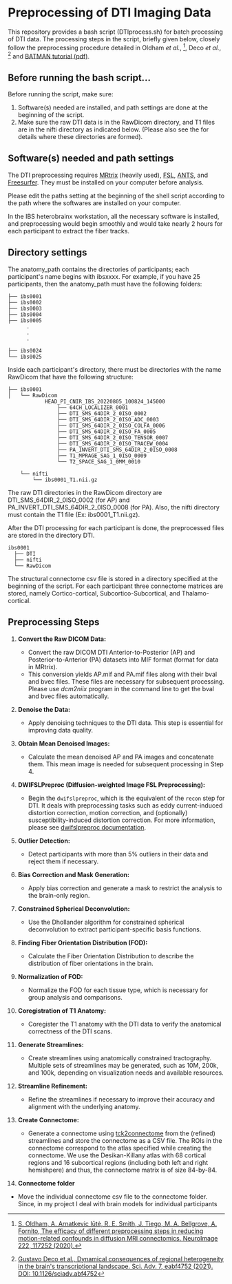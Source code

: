 # Preprocessing of DTI Imaging Data

This repository provides a bash script (DTIprocess.sh) for batch processing of DTI data.
The processing steps in the script, briefly given below, closely follow the preprocessing procedure detailed in Oldham *et al.*, [^1], Deco *et al.*, [^2] and [BATMAN tutorial (pdf)](https://www.google.com/url?sa=t&rct=j&q=&esrc=s&source=web&cd=&cad=rja&uact=8&ved=2ahUKEwj_8uL86OKBAxUwm1YBHZZkAwoQFnoECBMQAQ&url=https%3A%2F%2Fosf.io%2Fpm9ba%2Fdownload&usg=AOvVaw2ny6I6EJAnmb6aazFib86N&opi=89978449).

[^1]: [S. Oldham, A. Arnatkevic Iūtė, R. E. Smith, J. Tiego, M. A. Bellgrove, A. Fornito, The efficacy of different preprocessing steps in reducing motion-related confounds in diffusion MRI connectomics. NeuroImage 222, 117252 (2020).](https://www.sciencedirect.com/science/article/pii/S1053811920307382?via%3Dihub)
[^2]: [Gustavo Deco et al., Dynamical consequences of regional heterogeneity in the brain's transcriptional landscape. Sci. Adv. 7, eabf4752 (2021). DOI: 10.1126/sciadv.abf4752](https://www.science.org/doi/10.1126/sciadv.abf4752)

## Before running the bash script...

Before running the script, make sure:
1. Software(s) needed are installed, and path settings are done at the beginning of the script.
2. Make sure the raw DTI data is in the RawDicom directory, and T1 files are in the nifti directory as indicated below. (Please also see the for details where these directories are formed).

## Software(s) needed and path settings

The DTI preprocessing requires [MRtrix](https://mrtrix.readthedocs.io/en/3.0.4/index.html) (heavily used), [FSL](https://fsl.fmrib.ox.ac.uk/fsl/fslwiki), [ANTS](https://picsl.upenn.edu/software/ants/), and [Freesurfer](https://surfer.nmr.mgh.harvard.edu). They must be installed on your computer before analysis.

Please edit the paths setting at the beginning of the shell script according to the path where the softwares are installed on your computer.

In the IBS heterobrainx workstation, all the necessary software is installed, and preprocessing would begin smoothly and would take nearly 2 hours for each participant to extract the fiber tracks.

## Directory settings

The anatomy_path contains the directories of participants; each participant's name begins with ibsxxxx. For example, if you have 25 participants, then the anatomy_path must have the following folders:

```
├── ibs0001
├── ibs0002
├── ibs0003
├── ibs0004
├── ibs0005
      .
      .
	  .

├── ibs0024
└── ibs0025
```

Inside each participant's directory, there must be directories with the name RawDicom that have the following structure:

```
├── ibs0001
│   └── RawDicom
            HEAD_PI_CNIR_IBS_20220805_100824_145000
                ├── 64CH_LOCALIZER_0001
                ├── DTI_SMS_64DIR_2_0ISO_0002
                ├── DTI_SMS_64DIR_2_0ISO_ADC_0003
                ├── DTI_SMS_64DIR_2_0ISO_COLFA_0006
                ├── DTI_SMS_64DIR_2_0ISO_FA_0005
                ├── DTI_SMS_64DIR_2_0ISO_TENSOR_0007
                ├── DTI_SMS_64DIR_2_0ISO_TRACEW_0004
                ├── PA_INVERT_DTI_SMS_64DIR_2_0ISO_0008
                ├── T1_MPRAGE_SAG_1_0ISO_0009
                └── T2_SPACE_SAG_1_0MM_0010

    └── nifti
        └── ibs0001_T1.nii.gz

```
The raw DTI directories in the RawDicom directory are  DTI_SMS_64DIR_2_0ISO_0002 (for AP) and PA_INVERT_DTI_SMS_64DIR_2_0ISO_0008 (for PA). Also, the nifti directory must contain the T1 file (Ex: ibs0001_T1.nii.gz). 


After the DTI processing for each participant is done, the preprocessed files are stored in the directory DTI. 
```
ibs0001
  ├── DTI
  ├── nifti
  └── RawDicom
```
The structural connectome csv file is stored in a directory specified at the beginning of the script. For each participant three connectome matrices are stored, namely Cortico-cortical, Subcortico-Subcortical, and Thalamo-cortical.  

## Preprocessing Steps

1. **Convert the Raw DICOM Data:**
   - Convert the raw DICOM DTI Anterior-to-Posterior (AP) and Posterior-to-Anterior (PA) datasets into MIF format (format for data in MRtrix).
   - This conversion yields AP.mif and PA.mif files along with their bval and bvec files. These files are necessary for subsequent processing. Please use *dcm2niix* program in the command line to get the bval and bvec files automatically.

2. **Denoise the Data:**
   - Apply denoising techniques to the DTI data. This step is essential for improving data quality.

3. **Obtain Mean Denoised Images:**
   - Calculate the mean denoised AP and PA images and concatenate them. This mean image is needed for subsequent processing in Step 4.

4. **DWIFSLPreproc (Diffusion-weighted Image FSL Preprocessing):**
   - Begin the `dwifslpreproc`, which is the equivalent of the `recon` step for DTI. It deals with preprocessing tasks such as eddy current-induced distortion correction, motion correction, and (optionally) susceptibility-induced distortion correction. For more information, please see [dwifslpreproc documentation](https://mrtrix.readthedocs.io/en/3.0.4/dwi_preprocessing/dwifslpreproc.html).

5. **Outlier Detection:**
   - Detect participants with more than 5% outliers in their data and reject them if necessary.

6. **Bias Correction and Mask Generation:**
   - Apply bias correction and generate a mask to restrict the analysis to the brain-only region.

7. **Constrained Spherical Deconvolution:**
   - Use the Dhollander algorithm for constrained spherical deconvolution to extract participant-specific basis functions.

8. **Finding Fiber Orientation Distribution (FOD):**
   - Calculate the Fiber Orientation Distribution to describe the distribution of fiber orientations in the brain.

9. **Normalization of FOD:**
   - Normalize the FOD for each tissue type, which is necessary for group analysis and comparisons.

10. **Coregistration of T1 Anatomy:**
    - Coregister the T1 anatomy with the DTI data to verify the anatomical correctness of the DTI scans.

11. **Generate Streamlines:**
    - Create streamlines using anatomically constrained tractography. Multiple sets of streamlines may be generated, such as 10M, 200k, and 100k, depending on visualization needs and available resources.

12. **Streamline Refinement:**
    - Refine the streamlines if necessary to improve their accuracy and alignment with the underlying anatomy.

13. **Create Connectome:**
    - Generate a connectome using [tck2connectome](https://mrtrix.readthedocs.io/en/dev/reference/commands/tck2connectome.html) from the (refined) streamlines and store the connectome as a CSV file. The ROIs in the connectome correspond to the atlas specified while creating the connectome. We use the Desikan-Killany atlas with 68 cortical regions  and 16 subcortical regions  (including both left and right hemishpere) and thus, the connectome matrix is of size 84-by-84. 
14. **Connectome folder**
- Move the individual connectome csv file to the connectome folder. Since, in my project I deal with brain models for individual participants
